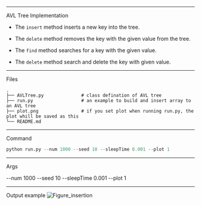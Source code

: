 ------
AVL Tree Implementation 

- The ```insert``` method inserts a new key into the tree. 

- The ```delete``` method removes the key with the given value from the tree.

- The ```find``` method searches for a key with the given value.

- The ```delete``` method search and delete the key with given value.


------
Files


    .
    ├── AVLTree.py              # class defination of AVL tree
    ├── run.py                  # an example to build and insert array to an AVL tree
    ├── plot.png                # if you set plot when running run.py, the plot whill be saved as this
    └── README.md

-------
Command
```python
python run.py --num 1000 --seed 10 --sleepTime 0.001 --plot 1
```
-------
Args

--num 1000 
--seed 10 
--sleepTime 0.001 
--plot 1


------
Output example 
![Figure_insertion](https://user-images.githubusercontent.com/92005749/236181132-9a768504-4fac-4a50-af31-b152370a501c.png)
